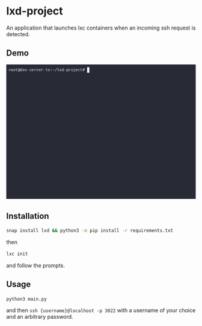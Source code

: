 # lxd-project

An application that launches lxc containers when an incoming ssh request is detected.

## Demo

![Demo Gif](demo.gif)

## Installation

```bash
snap install lxd && python3 -m pip install -r requirements.txt
```

then

```bash
lxc init
```

and follow the prompts.

## Usage

```bash
python3 main.py
```

and then `ssh {username}@localhost -p 3022` with a username of your choice and an arbitrary password.